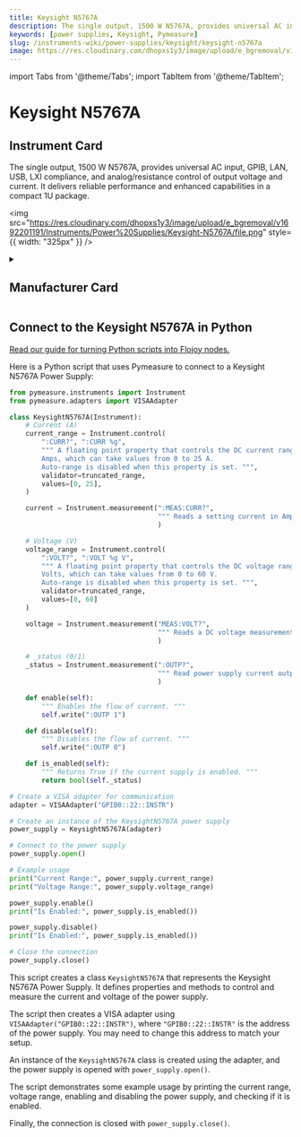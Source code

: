 ```yaml
---
title: Keysight N5767A
description: The single output, 1500 W N5767A, provides universal AC input, GPIB, LAN, USB, LXI compliance, and analog/resistance control of output voltage and current. It delivers reliable performance and enhanced capabilities in a compact 1U package.
keywords: [power supplies, Keysight, Pymeasure]
slug: /instruments-wiki/power-supplies/keysight/keysight-n5767a
image: https://res.cloudinary.com/dhopxs1y3/image/upload/e_bgremoval/v1692201191/Instruments/Power%20Supplies/Keysight-N5767A/file.png
---
```


import Tabs from '@theme/Tabs';
import TabItem from '@theme/TabItem';

# Keysight N5767A

## Instrument Card

<div className="flex">

<div>

The single output, 1500 W N5767A, provides universal AC input, GPIB, LAN, USB, LXI compliance, and analog/resistance control of output voltage and current. It delivers reliable performance and enhanced capabilities in a compact 1U package.

</div>

<img src="https://res.cloudinary.com/dhopxs1y3/image/upload/e_bgremoval/v1692201191/Instruments/Power%20Supplies/Keysight-N5767A/file.png" style={{ width: "325px" }} />

</div>

<details>
<summary><h2>Manufacturer Card</h2></summary>

<img src="https://res.cloudinary.com/dhopxs1y3/image/upload/e_bgremoval/v1692125973/Instruments/Vendor%20Logos/Keysight.png" style={{ width: "100%", height: "150px",objectFit: "cover" }} />

Keysight Technologies, or Keysight, is an American company that manufactures electronics test and measurement equipment and software. <a href="https://www.keysight.com/us/en/home.html">Website</a>.

<ul>
  <li>Headquarters: USA</li>
  <li>Yearly Revenue (millions, USD): 5420.0</li>
</ul>
</details>

## Connect to the Keysight N5767A in Python

[Read our guide for turning Python scripts into Flojoy nodes.](https://docs.flojoy.ai/custom-nodes/creating-custom-node/)


<Tabs>
<TabItem value="Pymeasure" label="Pymeasure">

Here is a Python script that uses Pymeasure to connect to a Keysight N5767A Power Supply:

```python
from pymeasure.instruments import Instrument
from pymeasure.adapters import VISAAdapter

class KeysightN5767A(Instrument):
    # Current (A)
    current_range = Instrument.control(
        ":CURR?", ":CURR %g",
        """ A floating point property that controls the DC current range in
        Amps, which can take values from 0 to 25 A.
        Auto-range is disabled when this property is set. """,
        validator=truncated_range,
        values=[0, 25],
    )

    current = Instrument.measurement(":MEAS:CURR?",
                                     """ Reads a setting current in Amps. """
                                     )

    # Voltage (V)
    voltage_range = Instrument.control(
        ":VOLT?", ":VOLT %g V",
        """ A floating point property that controls the DC voltage range in
        Volts, which can take values from 0 to 60 V.
        Auto-range is disabled when this property is set. """,
        validator=truncated_range,
        values=[0, 60]
    )

    voltage = Instrument.measurement("MEAS:VOLT?",
                                     """ Reads a DC voltage measurement in Volts. """
                                     )

    # _status (0/1)
    _status = Instrument.measurement(":OUTP?",
                                     """ Read power supply current output status. """
                                     )

    def enable(self):
        """ Enables the flow of current. """
        self.write(":OUTP 1")

    def disable(self):
        """ Disables the flow of current. """
        self.write(":OUTP 0")

    def is_enabled(self):
        """ Returns True if the current supply is enabled. """
        return bool(self._status)

# Create a VISA adapter for communication
adapter = VISAAdapter("GPIB0::22::INSTR")

# Create an instance of the KeysightN5767A power supply
power_supply = KeysightN5767A(adapter)

# Connect to the power supply
power_supply.open()

# Example usage
print("Current Range:", power_supply.current_range)
print("Voltage Range:", power_supply.voltage_range)

power_supply.enable()
print("Is Enabled:", power_supply.is_enabled())

power_supply.disable()
print("Is Enabled:", power_supply.is_enabled())

# Close the connection
power_supply.close()
```

This script creates a class `KeysightN5767A` that represents the Keysight N5767A Power Supply. It defines properties and methods to control and measure the current and voltage of the power supply.

The script then creates a VISA adapter using `VISAAdapter("GPIB0::22::INSTR")`, where `"GPIB0::22::INSTR"` is the address of the power supply. You may need to change this address to match your setup.

An instance of the `KeysightN5767A` class is created using the adapter, and the power supply is opened with `power_supply.open()`.

The script demonstrates some example usage by printing the current range, voltage range, enabling and disabling the power supply, and checking if it is enabled.

Finally, the connection is closed with `power_supply.close()`.

</TabItem>
</Tabs>